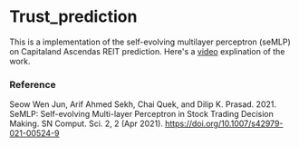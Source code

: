 # Trust_prediction

This is a implementation of the self-evolving multilayer perceptron (seMLP) on Capitaland Ascendas REIT prediction. Here's a [video](https://drive.google.com/file/d/1-lqUJQl5joIr8lPYHsKbgZh6tdkZ6mdy/view?usp=sharing) explination of the work.

### Reference

Seow Wen Jun, Arif Ahmed Sekh, Chai Quek, and Dilip K. Prasad. 2021. SeMLP: Self-evolving Multi-layer Perceptron in Stock Trading Decision Making. SN Comput. Sci. 2, 2 (Apr 2021). https://doi.org/10.1007/s42979-021-00524-9
